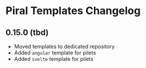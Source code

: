 # Piral Templates Changelog

## 0.15.0 (tbd)

- Moved templates to dedicated repository
- Added `angular` template for pilets
- Added `svelte` template for pilets
